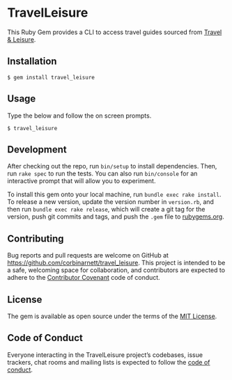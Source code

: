 # TravelLeisure

This Ruby Gem provides a CLI to access travel guides sourced from [Travel & Leisure](https://www.travelandleisure.com/travel-guide).

## Installation

    $ gem install travel_leisure

## Usage

Type the below and follow the on screen prompts.

    $ travel_leisure

## Development

After checking out the repo, run `bin/setup` to install dependencies. Then, run `rake spec` to run the tests. You can also run `bin/console` for an interactive prompt that will allow you to experiment.

To install this gem onto your local machine, run `bundle exec rake install`. To release a new version, update the version number in `version.rb`, and then run `bundle exec rake release`, which will create a git tag for the version, push git commits and tags, and push the `.gem` file to [rubygems.org](https://rubygems.org).

## Contributing

Bug reports and pull requests are welcome on GitHub at https://github.com/corbinarnett/travel_leisure. This project is intended to be a safe, welcoming space for collaboration, and contributors are expected to adhere to the [Contributor Covenant](http://contributor-covenant.org) code of conduct.

## License

The gem is available as open source under the terms of the [MIT License](https://opensource.org/licenses/MIT).

## Code of Conduct

Everyone interacting in the TravelLeisure project’s codebases, issue trackers, chat rooms and mailing lists is expected to follow the [code of conduct](https://github.com/corbinarnett/travel_leisure/blob/master/CODE_OF_CONDUCT.md).
